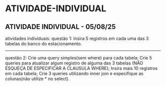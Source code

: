 # ATIVIDADE-INDIVIDUAL
ATIVIDADE INDIVIDUAL - 05/08/25
---

atividades individuais: 
questão 1: 
Insira 5 registros em cada uma das 3 tabelas do banco do estacionamento.

---
questão 2: 
Crie uma query simples(sem where) para cada tabela;
Crie 5 queries para atualizar algum registro de alguma das 3 tabelas (NÃO ESQUEÇA DE ESPECIFICAR A CLAUSULA WHERE);
Insira mais 10 registros em cada tabela;
Crie 3 queries utilizando inner join e especifique as colunas(não utilize * no select).
